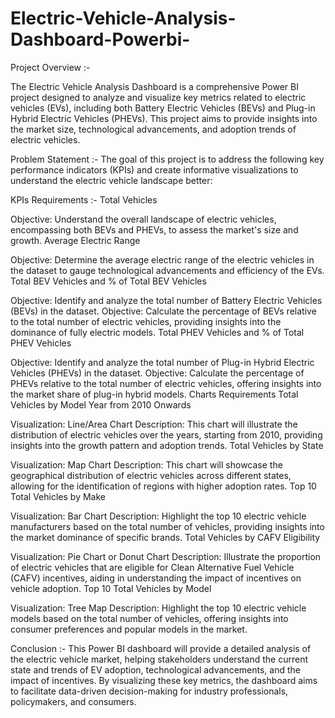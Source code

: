 # Electric-Vehicle-Analysis-Dashboard-Powerbi-
Project Overview :- 

The Electric Vehicle Analysis Dashboard is a comprehensive Power BI project designed to analyze and visualize key metrics related to electric vehicles (EVs), including both Battery Electric Vehicles (BEVs) and Plug-in Hybrid Electric Vehicles (PHEVs). This project aims to provide insights into the market size, technological advancements, and adoption trends of electric vehicles.

Problem Statement :- 
The goal of this project is to address the following key performance indicators (KPIs) and create informative visualizations to understand the electric vehicle landscape better:

KPIs Requirements :- 
Total Vehicles

Objective: Understand the overall landscape of electric vehicles, encompassing both BEVs and PHEVs, to assess the market's size and growth.
Average Electric Range

Objective: Determine the average electric range of the electric vehicles in the dataset to gauge technological advancements and efficiency of the EVs.
Total BEV Vehicles and % of Total BEV Vehicles

Objective: Identify and analyze the total number of Battery Electric Vehicles (BEVs) in the dataset.
Objective: Calculate the percentage of BEVs relative to the total number of electric vehicles, providing insights into the dominance of fully electric models.
Total PHEV Vehicles and % of Total PHEV Vehicles

Objective: Identify and analyze the total number of Plug-in Hybrid Electric Vehicles (PHEVs) in the dataset.
Objective: Calculate the percentage of PHEVs relative to the total number of electric vehicles, offering insights into the market share of plug-in hybrid models.
Charts Requirements
Total Vehicles by Model Year from 2010 Onwards

Visualization: Line/Area Chart
Description: This chart will illustrate the distribution of electric vehicles over the years, starting from 2010, providing insights into the growth pattern and adoption trends.
Total Vehicles by State

Visualization: Map Chart
Description: This chart will showcase the geographical distribution of electric vehicles across different states, allowing for the identification of regions with higher adoption rates.
Top 10 Total Vehicles by Make

Visualization: Bar Chart
Description: Highlight the top 10 electric vehicle manufacturers based on the total number of vehicles, providing insights into the market dominance of specific brands.
Total Vehicles by CAFV Eligibility

Visualization: Pie Chart or Donut Chart
Description: Illustrate the proportion of electric vehicles that are eligible for Clean Alternative Fuel Vehicle (CAFV) incentives, aiding in understanding the impact of incentives on vehicle adoption.
Top 10 Total Vehicles by Model

Visualization: Tree Map
Description: Highlight the top 10 electric vehicle models based on the total number of vehicles, offering insights into consumer preferences and popular models in the market.

Conclusion :- 
This Power BI dashboard will provide a detailed analysis of the electric vehicle market, helping stakeholders understand the current state and trends of EV adoption, technological advancements, and the impact of incentives. By visualizing these key metrics, the dashboard aims to facilitate data-driven decision-making for industry professionals, policymakers, and consumers.

